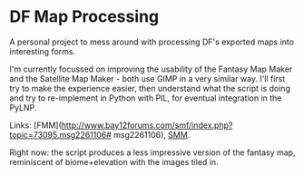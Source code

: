 DF Map Processing
=================

A personal project to mess around with processing DF's exported maps into
interesting forms.

I'm currently focussed on improving the usability of the Fantasy Map Maker
and the Satellite Map Maker - both use GIMP in a very similar way.  I'll
first try to make the experience easier, then understand what the script is
doing and try to re-implement in Python with PIL, for eventual integration in
the PyLNP.

Links:  [FMM](http://www.bay12forums.com/smf/index.php?topic=73095.msg2261106#
msg2261106), [SMM](http://www.bay12forums.com/smf/index.php?topic=137076).

Right now:  the script produces a less impressive version of the fantasy map,
reminiscent of biome+elevation with the images tiled in.
